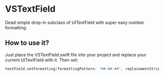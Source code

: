 # VSTextField
Dead simple drop-in subclass of UITextField with super easy number formatting.

## How to use it?
Just place the VSTextField.swift file into your project and replace your current UITextField with it. Then set:

```swift
textField.setFormatting(formattingPattern: "##-##-##", replacementString: "#")  // all # will be replaced by numbers
```

